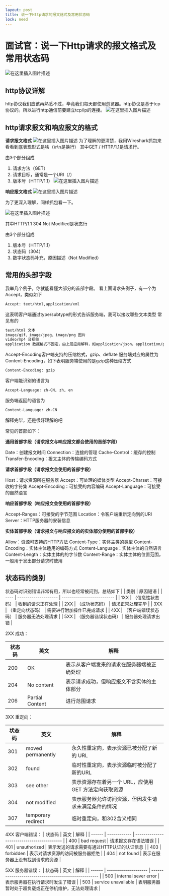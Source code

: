 ```yaml
---
layout: post
title: 说一下Http请求的报文格式及常用状态码
lock: need
---
```


# 面试官：说一下Http请求的报文格式及常用状态码

![在这里插入图片描述](https://img-blog.csdnimg.cn/20200903233131290.jpg?)
## http协议详解
http协议我们应该再熟悉不过，毕竟我们每天都使用浏览器。http协议是基于tcp协议的。所以进行http通信前要建立tcp/ip的连接。
![在这里插入图片描述](https://img-blog.csdnimg.cn/20190822205305242.PNG?)
## http请求报文和响应报文的格式
**请求报文格式**
![在这里插入图片描述](https://img-blog.csdnimg.cn/20190822223354538.PNG?)
为了理解的更清楚，我用Wireshark抓包来看看到底表现形式是啥（\r\n是换行）
其中GET / HTTP/1.1是请求行。

由3个部分组成
1. 请求方法（GET）
2. 请求目标，通常是一个URI（/）
3. 版本号（HTTP/1.1）
![在这里插入图片描述](https://img-blog.csdnimg.cn/20190822205442804.PNG?)

**响应报文格式**
![在这里插入图片描述](https://img-blog.csdnimg.cn/20190822223707561.PNG?)

为了更深入理解，同样抓包看一下。

![在这里插入图片描述](https://img-blog.csdnimg.cn/2019082220552683.PNG)

其中HTTP/1.1 304 Not Modified是状态行

由3个部分组成
1. 版本号（HTTP/1.1）
2. 状态码（304）
3.  数字状态码补充，原因描述（Not Modified）
## 常用的头部字段
我举几个例子，你就能看懂大部分的首部字段。
看上面请求头例子，有一个为Accept，类似如下

```xml
Accept: text/html,application/xml
```
这表明客户端通过type/subtype的形式告诉服务端，我可以接收哪些文本类型
常见有的

```xml
text/html 文本
image/gif、image/jpeg、image/png 图片
video/mp4 音视频
application 数据格式不固定，由上层应用解释，如application/json，application/pdf等
```

Accept-Encoding客户端支持的压缩格式，gzip、deflate
服务端对应的属性为Content-Encoding，如下表明服务端使用的是gzip这种压缩方式

```xml
Content-Encoding: gzip
```
客户端能识别的语言为
```xml
Accept-Language: zh-CN, zh, en
```

服务端返回的语言为

```xml
Content-Language: zh-CN
```
解释完毕，还是很好理解的吧

常见的首部如下：

**通用首部字段（请求报文与响应报文都会使用的首部字段）**

Date：创建报文时间
Connection：连接的管理
Cache-Control：缓存的控制
Transfer-Encoding：报文主体的传输编码方式


**请求首部字段（请求报文会使用的首部字段）**

Host：请求资源所在服务器
Accept：可处理的媒体类型
Accept-Charset：可接收的字符集
Accept-Encoding：可接受的内容编码
Accept-Language：可接受的自然语言


**响应首部字段（响应报文会使用的首部字段）**

Accept-Ranges：可接受的字节范围
Location：令客户端重新定向到的URI
Server：HTTP服务器的安装信息


**实体首部字段（请求报文与响应报文的的实体部分使用的首部字段）**

Allow：资源可支持的HTTP方法
Content-Type：实体主类的类型
Content-Encoding：实体主体适用的编码方式
Content-Language：实体主体的自然语言
Content-Length：实体主体的的字节数
Content-Range：实体主体的位置范围，一般用于发出部分请求时使用

## 状态码的类别
状态码对识别错误非常有用，所以也经常被问到，总结如下
|      | 类别                 | 原因短语                   |
| ---- | -------------------- | -------------------------- |
| 1XX  | （信息性状态码）     | 收到的请求正在处理         |
| 2XX  | （成功状态码）       | 请求正常处理完毕           |
| 3XX  | （重定向状态码）     | 需要进行附加操作已完成请求 |
| 4XX  | （客户端错误状态码） | 服务器无法处理请求         |
| 5XX  | （服务器错误状态码） | 服务器处理请求出错         |

2XX 成功：

| 状态码 | 英文            | 解释                                       |
| ------ | --------------- | ------------------------------------------ |
| 200    | OK              | 表示从客户端发来的请求在服务器端被正确处理 |
| 204    | No content      | 表示请求成功，但响应报文不含实体的主体部分 |
| 206    | Partial Content | 进行范围请求                               |
3XX 重定向：

| 状态码 | 英文               | 解释                                                  |
| ------ | ------------------ | ----------------------------------------------------- |
| 301    | moved permanently  | 永久性重定向，表示资源已被分配了新的 URL              |
| 302    | found              | 临时性重定向，表示资源临时被分配了新的URL             |
| 303    | see other          | 表示资源存在着另一个 URL，应使用 GET 方法定向获取资源 |
| 304    | not modified       | 表示服务器允许访问资源，但因发生请求未满足条件的情况  |
| 307    | temporary redirect | 临时重定向，和302含义相同                             |
4XX 客户端错误：
| 状态码 | 英文         | 解释                                       |
| ------ | ------------ | ------------------------------------------ |
| 400    | bad request  | 请求报文存在语法错误                       |
| 401    | unauthorized | 表示发送的请求需要有通过HTTP认证的认证信息 |
| 403    | forbidden    | 表示对请求资源的访问被服务器拒绝           |
| 404    | not found    | 表示在服务器上没有找到请求的资源           |

5XX 服务器错误：
| 状态码 | 英文                 | 解释                                                 |
| ------ | -------------------- | ---------------------------------------------------- |
| 500    | internal sever error | 表示服务器在执行请求时发生了错误                     |
| 503    | service unavailable  | 表明服务器暂时处于超负载或正在停机维护，无法处理请求 |